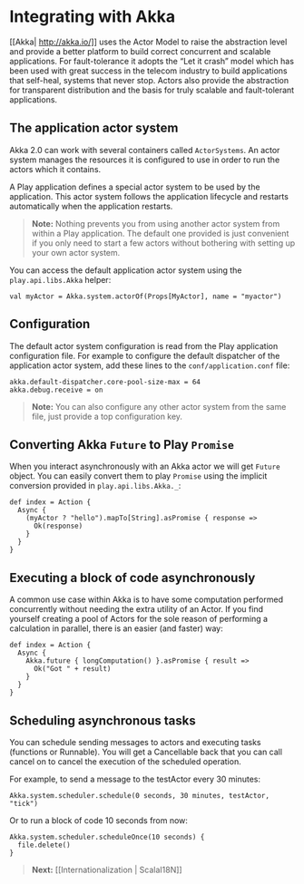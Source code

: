 # Integrating with Akka

[[Akka| http://akka.io/]] uses the Actor Model to raise the abstraction level and provide a better platform to build correct concurrent and scalable applications. For fault-tolerance it adopts the “Let it crash” model which has been used with great success in the telecom industry to build applications that self-heal, systems that never stop. Actors also provide the abstraction for transparent distribution and the basis for truly scalable and fault-tolerant applications.

## The application actor system

Akka 2.0 can work with several containers called `ActorSystems`. An actor system manages the resources it is configured to use in order to run the actors which it contains. 

A Play application defines a special actor system to be used by the application. This actor system follows the application lifecycle and restarts automatically when the application restarts.

> **Note:** Nothing prevents you from using another actor system from within a Play application. The default one provided is just convenient if you only need to start a few actors without bothering with setting up your own actor system.

You can access the default application actor system using the `play.api.libs.Akka` helper:

```
val myActor = Akka.system.actorOf(Props[MyActor], name = "myactor")
```

## Configuration

The default actor system configuration is read from the Play application configuration file. For example to configure the default dispatcher of the application actor system, add these lines to the `conf/application.conf` file:

```
akka.default-dispatcher.core-pool-size-max = 64
akka.debug.receive = on
```

> **Note:** You can also configure any other actor system from the same file, just provide a top configuration key.

## Converting Akka `Future` to Play `Promise`

When you interact asynchronously with an Akka actor we will get `Future` object. You can easily convert them to play `Promise` using the implicit conversion provided in `play.api.libs.Akka._`:

```
def index = Action {
  Async {
    (myActor ? "hello").mapTo[String].asPromise { response =>
      Ok(response)      
    }    
  }
}
```

## Executing a block of code asynchronously

A common use case within Akka is to have some computation performed concurrently without needing the extra utility of an Actor. If you find yourself creating a pool of Actors for the sole reason of performing a calculation in parallel, there is an easier (and faster) way:

```
def index = Action {
  Async {
    Akka.future { longComputation() }.asPromise { result =>
      Ok("Got " + result)    
    }    
  }
}
```

## Scheduling asynchronous tasks

You can schedule sending messages to actors and executing tasks (functions or Runnable). You will get a Cancellable back that you can call cancel on to cancel the execution of the scheduled operation.

For example, to send a message to the testActor every 30 minutes:

```
Akka.system.scheduler.schedule(0 seconds, 30 minutes, testActor, "tick")
```

Or to run a block of code 10 seconds from now:

```
Akka.system.scheduler.scheduleOnce(10 seconds) {
  file.delete()
}
```

> **Next:** [[Internationalization | ScalaI18N]]